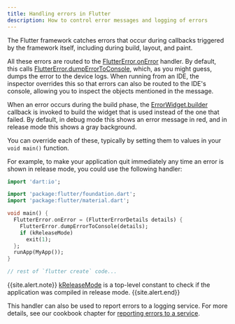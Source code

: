 ```yaml
---
title: Handling errors in Flutter
description: How to control error messages and logging of errors
---
```


The Flutter framework catches errors that occur during callbacks
triggered by the framework itself, including during build, layout, and
paint.

All these errors are routed to the [FlutterError.onError][] handler. 
By default, this calls [FlutterError.dumpErrorToConsole][],
which, as you might guess, dumps the error to the device logs. When
running from an IDE, the inspector overrides this so that errors can
also be routed to the IDE's console, allowing you to inspect the
objects mentioned in the message.

When an error occurs during the build phase, the [ErrorWidget.builder][]
callback is invoked to build the widget that is used instead of the
one that failed. By default, in debug mode this shows an error message
in red, and in release mode this shows a gray background.

You can override each of these, typically by setting them to values in
your `void main()` function.

For example, to make your application quit immediately any time an
error is shown in release mode, you could use the following handler:

<!-- skip -->
```dart
import 'dart:io';

import 'package:flutter/foundation.dart';
import 'package:flutter/material.dart';

void main() {
  FlutterError.onError = (FlutterErrorDetails details) {
    FlutterError.dumpErrorToConsole(details);
    if (kReleaseMode)
      exit(1);
  };
  runApp(MyApp());
}

// rest of `flutter create` code...
```
{{site.alert.note}} 
  [kReleaseMode](https://api.flutter.dev/flutter/foundation/kReleaseMode-constant.html) is a 
  top-level constant to check if the application was compiled in release mode.
{{site.alert.end}}

This handler can also be used to report errors to a logging service.
For more details, see our cookbook chapter for 
[reporting errors to a service][].


[FlutterError.onError]: {{site.api}}/flutter/foundation/FlutterError/onError.html
[FlutterError.dumpErrorToConsole]: {{site.api}}/flutter/foundation/FlutterError/dumpErrorToConsole.html
[ErrorWidget.builder]: {{site.api}}/flutter/widgets/ErrorWidget/builder.html
[reporting errors to a service]: /docs/cookbook/maintenance/error-reporting

